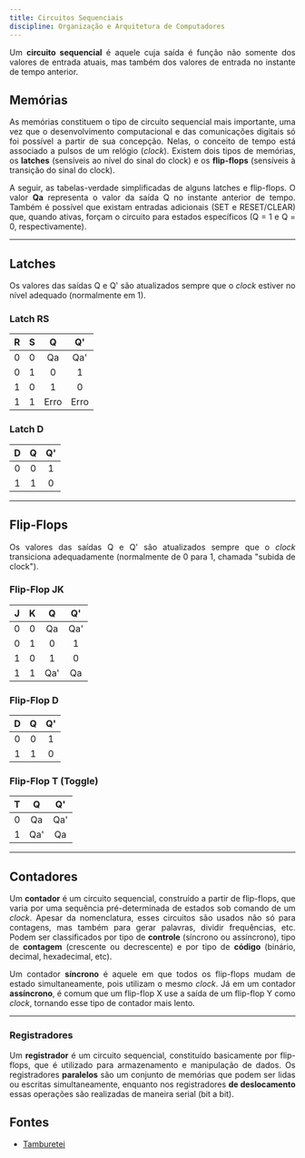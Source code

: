 ```yaml
---
title: Circuitos Sequenciais
discipline: Organização e Arquitetura de Computadores 
---
```



<p align = "justify">Um <b>circuito sequencial</b> é aquele cuja saída é função não somente dos valores de entrada atuais, mas também dos valores de entrada no instante de tempo anterior.</p>

## Memórias

<p align = "justify">As memórias constituem o tipo de circuito sequencial mais importante, uma vez que o desenvolvimento computacional e das comunicações digitais só foi possível a partir de sua concepção. Nelas, o conceito de tempo está associado a pulsos de um relógio (<i>clock</i>). Existem dois tipos de memórias, os <b>latches</b> (sensíveis ao nível do sinal do clock) e os <b>flip-flops</b> (sensíveis à transição do sinal do clock).</p>


<p align = "justify">A seguir, as tabelas-verdade simplificadas de alguns latches e flip-flops. O valor <b>Qa</b> representa o valor da saída Q no instante anterior de tempo. Também é possível que existam entradas adicionais (SET e RESET/CLEAR) que, quando ativas, forçam o circuito para estados específicos (Q = 1 e Q = 0, respectivamente).</p>

---

## Latches

<p align = "justify">Os valores das saídas Q e Q' são atualizados sempre que o <i>clock</i> estiver no nível adequado (normalmente em 1).</p>

### Latch RS
**R** | **S** | **Q**  | **Q'** |
:---: | :---:| :---: | :---: |
0 | 0 | Qa | Qa' |
0 | 1 | 0 | 1 |
1 | 0 | 1 | 0 |
1 | 1 | Erro | Erro |

### Latch D
**D** | **Q**  | **Q'** |
:---: | :---:| :---: |
0 | 0 | 1 |
1 | 1 | 0 |

---

## Flip-Flops

<p align = "justify">Os valores das saídas Q e Q' são atualizados sempre que o <i>clock</i> transiciona adequadamente (normalmente de 0 para 1, chamada "subida de clock").</p>

### Flip-Flop JK
**J** | **K** | **Q**  | **Q'** |
:---: | :---:| :---: | :---: |
0 | 0 | Qa | Qa' |
0 | 1 | 0 | 1 |
1 | 0 | 1 | 0 |
1 | 1 | Qa' | Qa |

### Flip-Flop D
**D** | **Q**  | **Q'** |
:---: | :---:| :---: |
0 | 0 | 1 |
1 | 1 | 0 |

### Flip-Flop T (Toggle)
**T** | **Q**  | **Q'** |
:---: | :---:| :---: |
0 | Qa | Qa' |
1 | Qa' | Qa |

---

## Contadores

<p align = "justify">Um <b>contador</b> é um circuito sequencial, construído a partir de flip-flops, que varia por uma sequência pré-determinada de estados sob comando de um <i>clock</i>. Apesar da nomenclatura, esses circuitos são usados não só para contagens, mas também para gerar palavras, dividir frequências, etc. Podem ser classificados por tipo de <b>controle</b> (síncrono ou assíncrono), tipo de <b>contagem</b> (crescente ou decrescente) e por tipo de <b>código</b> (binário, decimal, hexadecimal, etc).</p>

<p align = "justify">Um contador <b>síncrono</b> é aquele em que todos os flip-flops mudam de estado simultaneamente, pois utilizam o mesmo <i>clock</i>. Já em um contador <b>assíncrono</b>, é comum que um flip-flop X use a saída de um flip-flop Y como <i>clock</i>, tornando esse tipo de contador mais lento.</p>

---

### Registradores

<p align = "justify">Um <b>registrador</b> é um circuito sequencial, constituído basicamente por flip-flops, que é utilizado para armazenamento e manipulação de dados. Os registradores <b>paralelos</b> são um conjunto de memórias que podem ser lidas ou escritas simultaneamente, enquanto nos registradores <b>de deslocamento</b> essas operações são realizadas de maneira serial (bit a bit).</p>



## Fontes 

- <a href= "https://github.com/OpenDevUFCG/Tamburetei" target="_blank"> Tamburetei </a>
